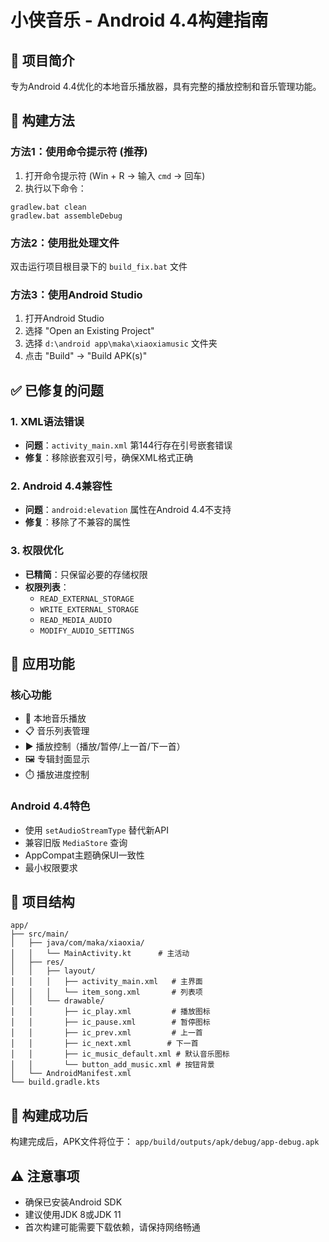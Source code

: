 # 小侠音乐 - Android 4.4构建指南

## 🎯 项目简介
专为Android 4.4优化的本地音乐播放器，具有完整的播放控制和音乐管理功能。

## 🔧 构建方法

### 方法1：使用命令提示符 (推荐)
1. 打开命令提示符 (Win + R → 输入 `cmd` → 回车)
2. 执行以下命令：
```
gradlew.bat clean
gradlew.bat assembleDebug
```

### 方法2：使用批处理文件
双击运行项目根目录下的 `build_fix.bat` 文件

### 方法3：使用Android Studio
1. 打开Android Studio
2. 选择 "Open an Existing Project"
3. 选择 `d:\android app\maka\xiaoxiamusic` 文件夹
4. 点击 "Build" → "Build APK(s)"

## ✅ 已修复的问题

### 1. XML语法错误
- **问题**：`activity_main.xml` 第144行存在引号嵌套错误
- **修复**：移除嵌套双引号，确保XML格式正确

### 2. Android 4.4兼容性
- **问题**：`android:elevation` 属性在Android 4.4不支持
- **修复**：移除了不兼容的属性

### 3. 权限优化
- **已精简**：只保留必要的存储权限
- **权限列表**：
  - `READ_EXTERNAL_STORAGE`
  - `WRITE_EXTERNAL_STORAGE`
  - `READ_MEDIA_AUDIO`
  - `MODIFY_AUDIO_SETTINGS`

## 📱 应用功能

### 核心功能
- 🎵 本地音乐播放
- 📋 音乐列表管理
- ▶️ 播放控制（播放/暂停/上一首/下一首）
- 🖼️ 专辑封面显示
- ⏱️ 播放进度控制

### Android 4.4特色
- 使用 `setAudioStreamType` 替代新API
- 兼容旧版 `MediaStore` 查询
- AppCompat主题确保UI一致性
- 最小权限要求

## 📁 项目结构

```
app/
├── src/main/
│   ├── java/com/maka/xiaoxia/
│   │   └── MainActivity.kt      # 主活动
│   ├── res/
│   │   ├── layout/
│   │   │   ├── activity_main.xml   # 主界面
│   │   │   └── item_song.xml       # 列表项
│   │   └── drawable/
│   │       ├── ic_play.xml         # 播放图标
│   │       ├── ic_pause.xml        # 暂停图标
│   │       ├── ic_prev.xml         # 上一首
│   │       ├── ic_next.xml        # 下一首
│   │       ├── ic_music_default.xml # 默认音乐图标
│   │       └── button_add_music.xml # 按钮背景
│   └── AndroidManifest.xml
└── build.gradle.kts
```

## 🚀 构建成功后
构建完成后，APK文件将位于：
`app/build/outputs/apk/debug/app-debug.apk`

## ⚠️ 注意事项
- 确保已安装Android SDK
- 建议使用JDK 8或JDK 11
- 首次构建可能需要下载依赖，请保持网络畅通